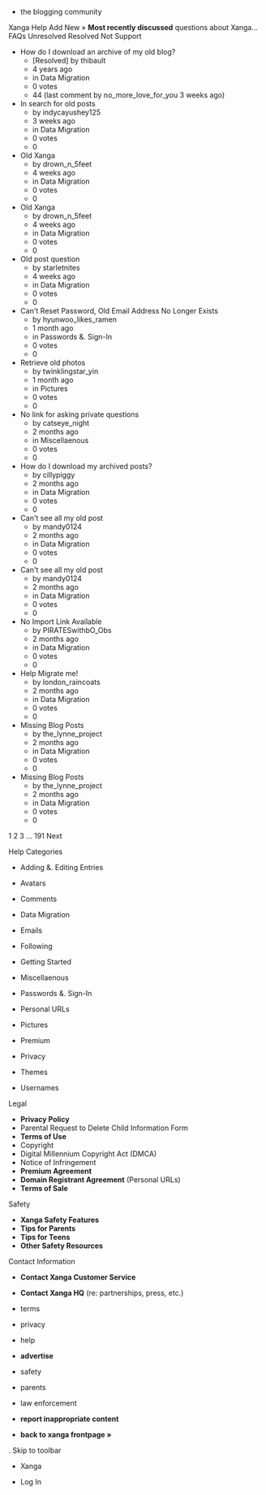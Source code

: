 *   the blogging community

Xanga Help Add New » **Most recently discussed** questions about Xanga… FAQs Unresolved Resolved Not Support

*   How do I download an archive of my old blog?
    *   \[Resolved\] by thibault
    *   4 years ago
    *   in Data Migration
    *   0 votes
    *   44 (last comment by no\_more\_love\_for\_you 3 weeks ago)
*   In search for old posts
    *   by indycayushey125
    *   3 weeks ago
    *   in Data Migration
    *   0 votes
    *   0
*   Old Xanga
    *   by drown\_n\_5feet
    *   4 weeks ago
    *   in Data Migration
    *   0 votes
    *   0
*   Old Xanga
    *   by drown\_n\_5feet
    *   4 weeks ago
    *   in Data Migration
    *   0 votes
    *   0
*   Old post question
    *   by starletnites
    *   4 weeks ago
    *   in Data Migration
    *   0 votes
    *   0
*   Can't Reset Password, Old Email Address No Longer Exists
    *   by hyunwoo\_likes\_ramen
    *   1 month ago
    *   in Passwords &. Sign-In
    *   0 votes
    *   0
*   Retrieve old photos
    *   by twinklingstar\_yin
    *   1 month ago
    *   in Pictures
    *   0 votes
    *   0
*   No link for asking private questions
    *   by catseye\_night
    *   2 months ago
    *   in Miscellaenous
    *   0 votes
    *   0
*   How do I download my archived posts?
    *   by cillypiggy
    *   2 months ago
    *   in Data Migration
    *   0 votes
    *   0
*   Can't see all my old post
    *   by mandy0124
    *   2 months ago
    *   in Data Migration
    *   0 votes
    *   0
*   Can't see all my old post
    *   by mandy0124
    *   2 months ago
    *   in Data Migration
    *   0 votes
    *   0
*   No Import Link Available
    *   by PIRATESwithbO\_Obs
    *   2 months ago
    *   in Data Migration
    *   0 votes
    *   0
*   Help Migrate me!
    *   by london\_raincoats
    *   2 months ago
    *   in Data Migration
    *   0 votes
    *   0
*   Missing Blog Posts
    *   by the\_lynne\_project
    *   2 months ago
    *   in Data Migration
    *   0 votes
    *   0
*   Missing Blog Posts
    *   by the\_lynne\_project
    *   2 months ago
    *   in Data Migration
    *   0 votes
    *   0

1 2 3 ... 191 Next

Help Categories

*   Adding &. Editing Entries
*   Avatars
*   Comments
*   Data Migration
*   Emails
*   Following
*   Getting Started
*   Miscellaenous

*   Passwords &. Sign-In
*   Personal URLs
*   Pictures
*   Premium
*   Privacy
*   Themes
*   Usernames

Legal

*   **Privacy Policy**
*   Parental Request to Delete Child Information Form
*   **Terms of Use**
*   Copyright
*   Digital Millennium Copyright Act (DMCA)
*   Notice of Infringement
*   **Premium Agreement**
*   **Domain Registrant Agreement** (Personal URLs)
*   **Terms of Sale**

Safety

*   **Xanga Safety Features**
*   **Tips for Parents**
*   **Tips for Teens**
*   **Other Safety Resources**

Contact Information

*   **Contact Xanga Customer Service**
*   **Contact Xanga HQ** (re: partnerships, press, etc.)

*   terms
*   privacy
*   help
*   **advertise**

*   safety
*   parents
*   law enforcement
*   **report inappropriate content**

*   **back to xanga frontpage »**

<img src="http://pixel.quantserve.com/pixel/p-87h-iNOVooym2.gif" style="display: none" height="1" width="1" alt="Quantcast"/>. Skip to toolbar

*   Xanga

*   Log In